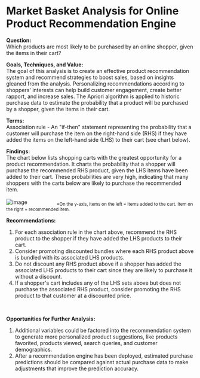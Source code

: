 # Market Basket Analysis for Online Product Recommendation Engine

**Question:**<br>
Which products are most likely to be purchased by an online shopper, given the items in their cart?<br>

**Goals, Techniques, and Value:**<br>
The goal of this analysis is to create an effective product recommendation system and recommend strategies to boost sales, based on insights gleaned from the analysis. Personalizing recommendations according to shoppers' interests can help build customer engagement, create better rapport, and increase sales. The Apriori algorithm is applied to historic purchase data to estimate the probability that a product will be purchased by a shopper, given the items in their cart.

**Terms:**<br>
Association rule - An "if-then" statement representing the probability that a customer will purchase the item on the right-hand side (RHS) if they have added the items on the left-hand side (LHS) to their cart (see chart below).<br>

**Findings:**<br>
The chart below lists shopping carts with the greatest opportunity for a product recommendation. It charts the probability that a shopper will purchase the recommended RHS product, given the LHS items have been added to their cart. These probabilities are very high, indicating that many shoppers with the carts below are likely to purchase the recommended item.<br>
<br>
![image](https://user-images.githubusercontent.com/30391113/171098428-a32f11ee-8e3f-41c1-be6a-fd9072a8fb62.png)
&nbsp;&nbsp;&nbsp;&nbsp;&nbsp;&nbsp;&nbsp;&nbsp;&nbsp;&nbsp;&nbsp;&nbsp;&nbsp;&nbsp;&nbsp;&nbsp;&nbsp;&nbsp;&nbsp;<sub>*On the y-axis, items on the left = items added to the cart. Item on the right = recommended item.</sub>
<br>

**Recommendations:<br>**
1. For each association rule in the chart above, recommend the RHS product to the shopper if they have added the LHS products to their cart.<br>
2. Consider promoting discounted bundles where each RHS product above is bundled with its associated LHS products.    
3. Do not discount any RHS product above if a shopper has added the associated LHS products to their cart since they are likely to purchase it without a discount. 
4. If a shopper's cart includes any of the LHS sets above but does not purchase the associated RHS product, consider promoting the RHS product to that customer at a discounted price. 
<br>

**Opportunities for Further Analysis:<br>**
1. Additional variables could be factored into the recommendation system to generate more personalized product suggestions, like products favorited, products viewed, search queries, and customer demographics.<br>
2. After a recommendation engine has been deployed, estimated purchase predictions should be compared against actual purchase data to make adjustments that improve the prediction accuracy. 
<br>


